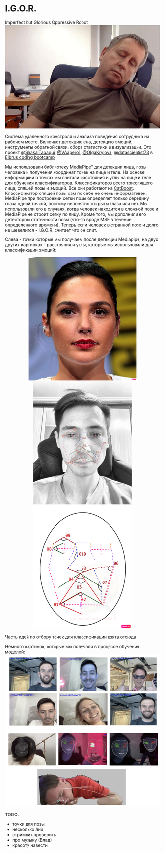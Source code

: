 # I.G.O.R.
Imperfect but Glorious Oppressive Robot
![misha_sleeps](images/misha_sleeps.gif)

Система удаленного констроля и анализа поведения сотрудника на рабочем месте. Включает детекцию сна, детекцию эмоций, инструменты обратной связи, сбора статистики и визуализации.
Это проект [@ShakalTabaqui](https://github.com/ShakalTabaqui), [@VAapero1](https://github.com/VAapero1), [@OlgaKrylova](https://github.com/OlgaKrylova), [@datascientist73](https://github.com/datascientist73) в [Elbrus coding bootcamp](https://github.com/Elbrus-DataScience).

Мы использовали библиотеку [MediaPipe](https://google.github.io/mediapipe/)" для детекции лица, позы человека и получения координат точек на лице и теле. На основе информациии о точках мы считали расстояния и углы на лице и теле для обучения классификаторов.
Классификаторов всего три:спящего лица, спящей позы и эмоций. Все они работают на [CatBoost](https://catboost.ai/en/docs/).
Классификатор спящей позы сам по себе не очень информативен: MediaPipe при построении сетки позы определяет только середину глаза одной точкой, поэтому непонятно открыты глаза или нет. Мы использовали его в случаях, когда человек находится в сложной позе и MediaPipe не строит сетку по лицу. Кроме того, мы дополнили его детектором статичности позы (что-то вроде MSE в течение определенного времени). Теперь если человек в странной позе и долго не шевелится - I.G.O.R. считает что он спит. </p> 
Слева - точки которые мы получаем после детекции Mediapipe, на двух других картинках - расстояния и углы, которые мы использовали для классификации эмоций:
<p align="center">
<img src="images/face_annotated.jpg" alt="bash" width="350" height="400"/>
<img src="images/faces_scheme_vit.jpeg" alt="bash" width="320" height="400"/>
<img src="images/face_scheme.jpg" alt="bash" width="320" height="400"/>
</p>

Часть идей по отбору точек для классификации [взята отсюда](https://www.ncbi.nlm.nih.gov/pmc/articles/PMC8828335)</p>
Немного картинок, которые мы получали в процессе обучения моделей:
![emo_pic](images/emotions.png)
![mesh_pic](images/mesh.png)

TODO:
- точки для позы
- несколько лиц
- стримлит проверить
- про музыку (Влад)
- красоту навести
